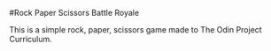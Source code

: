 #Rock Paper Scissors Battle Royale

This is a simple rock, paper, scissors game made to The Odin Project Curriculum.
